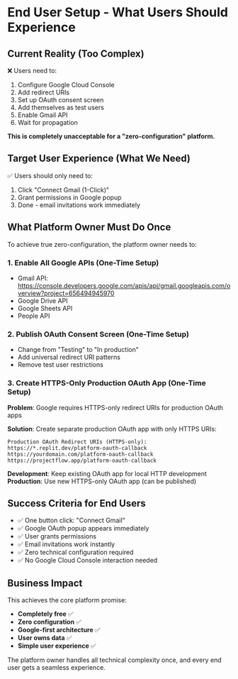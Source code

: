 # End User Setup - What Users Should Experience

## Current Reality (Too Complex)
❌ Users need to:
1. Configure Google Cloud Console
2. Add redirect URIs
3. Set up OAuth consent screen  
4. Add themselves as test users
5. Enable Gmail API
6. Wait for propagation

**This is completely unacceptable for a "zero-configuration" platform.**

## Target User Experience (What We Need)
✅ Users should only need to:
1. Click "Connect Gmail (1-Click)"
2. Grant permissions in Google popup
3. Done - email invitations work immediately

## What Platform Owner Must Do Once
To achieve true zero-configuration, the platform owner needs to:

### 1. Enable All Google APIs (One-Time Setup)
- Gmail API: https://console.developers.google.com/apis/api/gmail.googleapis.com/overview?project=656494945970
- Google Drive API
- Google Sheets API
- People API

### 2. Publish OAuth Consent Screen (One-Time Setup)
- Change from "Testing" to "In production"
- Add universal redirect URI patterns
- Remove test user restrictions

### 3. Create HTTPS-Only Production OAuth App (One-Time Setup)
**Problem**: Google requires HTTPS-only redirect URIs for production OAuth apps

**Solution**: Create separate production OAuth app with only HTTPS URIs:
```
Production OAuth Redirect URIs (HTTPS-only):
https://*.replit.dev/platform-oauth-callback
https://yourdomain.com/platform-oauth-callback
https://projectflow.app/platform-oauth-callback
```

**Development**: Keep existing OAuth app for local HTTP development
**Production**: Use new HTTPS-only OAuth app (can be published)

## Success Criteria for End Users
- ✅ One button click: "Connect Gmail"
- ✅ Google OAuth popup appears immediately
- ✅ User grants permissions
- ✅ Email invitations work instantly
- ✅ Zero technical configuration required
- ✅ No Google Cloud Console interaction needed

## Business Impact
This achieves the core platform promise:
- **Completely free** ✅
- **Zero configuration** ✅  
- **Google-first architecture** ✅
- **User owns data** ✅
- **Simple user experience** ✅

The platform owner handles all technical complexity once, and every end user gets a seamless experience.